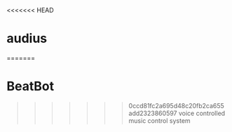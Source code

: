<<<<<<< HEAD
# audius
=======
# BeatBot
>>>>>>> 0ccd81fc2a695d48c20fb2ca655add2323860597
voice controlled music control system

